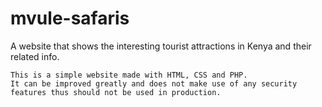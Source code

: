 # mvule-safaris
A website that shows the interesting tourist attractions in Kenya and their related info.


```
This is a simple website made with HTML, CSS and PHP. 
It can be improved greatly and does not make use of any security features thus should not be used in production.
```